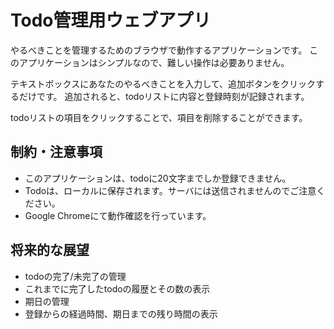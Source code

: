 # Todo管理用ウェブアプリ
やるべきことを管理するためのブラウザで動作するアプリケーションです。
このアプリケーションはシンプルなので、難しい操作は必要ありません。

テキストボックスにあなたのやるべきことを入力して、追加ボタンをクリックするだけです。
追加されると、todoリストに内容と登録時刻が記録されます。

todoリストの項目をクリックすることで、項目を削除することができます。

## 制約・注意事項
* このアプリケーションは、todoに20文字までしか登録できません。
* Todoは、ローカルに保存されます。サーバには送信されませんのでご注意ください。
* Google Chromeにて動作確認を行っています。

## 将来的な展望
* todoの完了/未完了の管理
* これまでに完了したtodoの履歴とその数の表示
* 期日の管理
* 登録からの経過時間、期日までの残り時間の表示